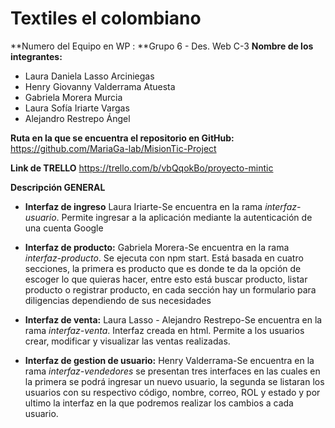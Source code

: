 # Textiles el colombiano

**Numero del Equipo en WP : **Grupo 6 - Des. Web C-3
**Nombre de los integrantes:**
- Laura Daniela Lasso Arciniegas
- Henry Giovanny Valderrama Atuesta
- Gabriela Morera Murcia
- 	Laura Sofía Iriarte Vargas
- 	Alejandro Restrepo Ángel

**Ruta en la que se encuentra el repositorio en GitHub:**
https://github.com/MariaGa-lab/MisionTic-Project

**Link de TRELLO**
https://trello.com/b/vbQqokBo/proyecto-mintic

**Descripción GENERAL**
- **Interfaz de ingreso** Laura Iriarte-Se encuentra en la rama *interfaz-usuario*. Permite ingresar a la aplicación mediante la autenticación de una cuenta Google

- **Interfaz de producto:** Gabriela Morera-Se encuentra en la rama *interfaz-producto*. Se ejecuta con npm start.
Está basada en cuatro secciones, la primera es producto que es donde te da la opción de escoger lo que quieras hacer, entre esto está buscar producto, listar producto o registrar producto, en cada sección hay un formulario para diligencias dependiendo de sus necesidades

- **Interfaz de venta:** Laura Lasso - Alejandro Restrepo-Se encuentra en la rama *interfaz-venta*. Interfaz creada en html. Permite a los usuarios crear, modificar y visualizar las ventas realizadas.

- **Interfaz de gestion de usuario:** Henry Valderrama-Se encuentra en la rama *interfaz-vendedores* se presentan tres interfaces en las cuales en la primera se podrá ingresar un nuevo usuario, la segunda se listaran los usuarios con su respectivo código, nombre, correo, ROL y estado y por ultimo la interfaz en la que podremos realizar los cambios a cada usuario.

